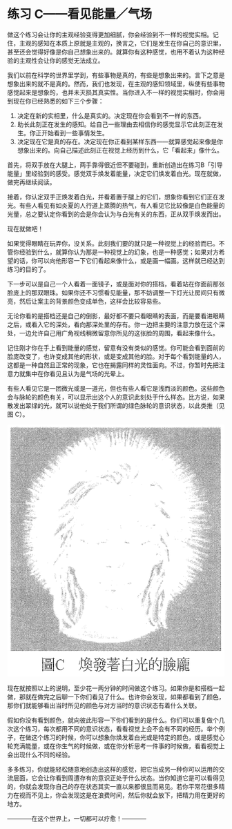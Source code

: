 # 练习 C——看见能量／气场

做这个练习会让你的主观经验变得更加细腻，你会经验到不一样的视觉实相。记住，主观的感知在本质上原就是主观的，换言之，它们是发生在你自己的意识里，甚至还会觉得好像是你自己想象出来的。就算你有这种感觉，也用不着认为这种经验的主观性会让你的感觉无法成立。

我们以前在科学的世界里学到，有些事物是真的，有些是想象出来的。言下之意是想象出来的就不是真的。然而，我们也发现，在主观的感知领域里，纵使有些事物感觉起来是想象的，也并未灭损其真实性。当你进入不一样的视觉实相时，你会用到现在你已经熟悉的如下三个步骤：

1. 决定在新的实相里，什么是真实的。决定现在你会看到不一样的东西。
2. 助长此刻正在发生的感知。给自己一些理由去相信你的感觉显示它此刻正在发生。你正开始看到一些事情发生。
3. 决定现在它是真的存在。决定现在你正看到某样东西——就算感觉起来像是你想象出来的。向自己描述此刻正在视觉上经历到什么，它「看起来」像什么。

首先，将双手放在大腿上，两手靠得很近但不要碰到，重新创造出在练习B「引导能量」里经验到的感受。感觉双手焕发着能量，决定它们焕发着白光。现在就做，做完再继续阅读。

接着，你认定双手正焕发着白光，并看着置于腿上的它们，想象你看到它们正在发光。有些人看见有如炎夏的人行道上蒸腾的热气，有人看见它比较像是白色能量的光量，总之要认定你看到的会是你会认为与白光有关的东西，正从双手焕发而出。

现在就做吧！

如果觉得眼睛在玩弄你，没关系。此刻我们要的就只是一种视觉上的经验而已。不管你经验到什么，就算你认为那是一种视觉上的幻象，也是一种感觉；如果对方希望的话，你可以向他形容一下它们看起来像什么，或是画一幅画。这样就已经达到练习的目的了。

下一步可以是自己一个人看着一面镜子，或是面对你的搭档，看着站在你面前那张脸庞上的那双眼珠。如果你还不习惯看见能量，那不妨调整一下灯光让房间只有微亮，然后让案主的背景颜色变成单色，这样会比较容易些。

无论你看的是搭档还是自己的倒影，最好都不要只看眼睛的表面，而是要看进眼睛之后，或看入它的深处，看向那深处里的存有。你一边把主要的注意力放在这个深处，一边允许自己用广角视线稍微留意你所见的这张脸的周围，看起来像什么。

记住刚才你在手上看到能量的感觉，留意有没有类似的感觉。你可能会看到面前的脸庞改变了，也许变成其他的形状，或是变成其他的脸。对于每个看到能量的人，这都是一种自然且正常的现象，它也在揭露同样的灵性面向。不过，你暂时先把注意力就集中在你看见且认为是气场的光晕上。

有些人看见它是一团微光或是一道光，但也有些人看它是浅而淡的颜色。这些颜色会与脉轮的颜色有关，可以显示出这个人的意识此刻处于什么样态。比方说，如果散发出翠绿的光，就可以说他处于我们所谓的绿色脉轮的意识状态，以此类推（见图 C）。

![img](C.png)

现在就按照以上的说明，至少花一两分钟的时间做这个练习。如果你是和搭档一起做，那就在做完之后聊一下你们看见了什么。也许你会发现，如果都看到了颜色，那你们就能够看出当时所见的颜色与对方当时的意识状态有着什么关联。

假如你没有看到颜色，就向彼此形容一下你们看到的是什么。你们可以重复做个几次这个练习，每次都用不同的意识状态，看看视觉上会不会有不同的经历。举个例子，在做这个练习的时候，你可以想象你焕发着白光或是特定的颜色，或是感觉心轮充满能量，或在你生气的时候做，或在你分析思考一件事的时候做，看看视觉上会出现什么不同的经验。

多多练习，你就能轻松随意地创造出这样的感觉，把它当成另一种你可以运用的交流层面，它会让你看到周遭存有的意识正处于什么状态。当你知道它是可以看得见的，你就会发现你自己的存在状态其实一直以来都很显而易见。若你平常花很多精力在视而不见上，你会发现这是在浪费时间，然后你就会放下，把精力用在更好的地方。

————在这个世界上，一切都可以疗愈！————
